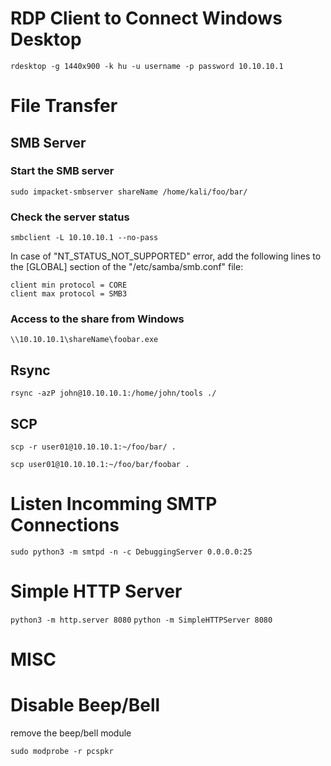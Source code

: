 
# RDP Client to Connect Windows Desktop

`rdesktop -g 1440x900 -k hu -u username -p password 10.10.10.1`

# File Transfer 

## SMB Server

### Start the SMB server

`sudo impacket-smbserver shareName /home/kali/foo/bar/`

### Check the server status

`smbclient -L 10.10.10.1 --no-pass`

In case of "NT_STATUS_NOT_SUPPORTED" error, add the following lines to the [GLOBAL] section of the "/etc/samba/smb.conf" file:

```
client min protocol = CORE
client max protocol = SMB3
```

### Access to the share from Windows

`\\10.10.10.1\shareName\foobar.exe`

## Rsync
`rsync -azP john@10.10.10.1:/home/john/tools ./`

## SCP

`scp -r user01@10.10.10.1:~/foo/bar/ .`

`scp user01@10.10.10.1:~/foo/bar/foobar .`


# Listen Incomming SMTP Connections

`sudo python3 -m smtpd -n -c DebuggingServer 0.0.0.0:25`

# Simple HTTP Server

`python3 -m http.server 8080`
`python -m SimpleHTTPServer 8080`

# MISC

# Disable Beep/Bell

remove the beep/bell module

`sudo modprobe -r pcspkr`

